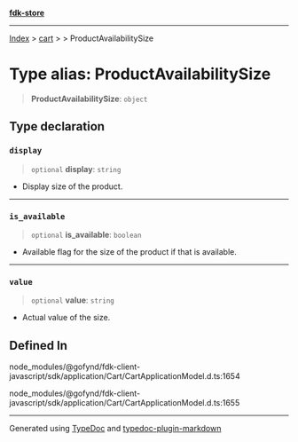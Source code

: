 [**fdk-store**](../../../README.md)
***

[Index](../../../API.md) > [cart](../../README.md) > [<internal>](../README.md) > ProductAvailabilitySize

# Type alias: ProductAvailabilitySize

> **ProductAvailabilitySize**: `object`

## Type declaration

### `display`

> `optional` **display**: `string`

- Display size of the product.

***

### `is_available`

> `optional` **is\_available**: `boolean`

- Available flag for the size of the
product if that is available.

***

### `value`

> `optional` **value**: `string`

- Actual value of the size.

## Defined In

node\_modules/@gofynd/fdk-client-javascript/sdk/application/Cart/CartApplicationModel.d.ts:1654

node\_modules/@gofynd/fdk-client-javascript/sdk/application/Cart/CartApplicationModel.d.ts:1655

***
Generated using [TypeDoc](https://typedoc.org/) and [typedoc-plugin-markdown](https://www.npmjs.com/package/typedoc-plugin-markdown)
